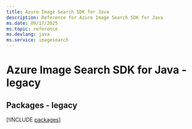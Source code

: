 ```yaml
---
title: Azure Image Search SDK for Java
description: Reference for Azure Image Search SDK for Java
ms.date: 09/17/2025
ms.topic: reference
ms.devlang: java
ms.service: imagesearch
---
```

# Azure Image Search SDK for Java - legacy
## Packages - legacy
[!INCLUDE [packages](image-search-index.md)]
